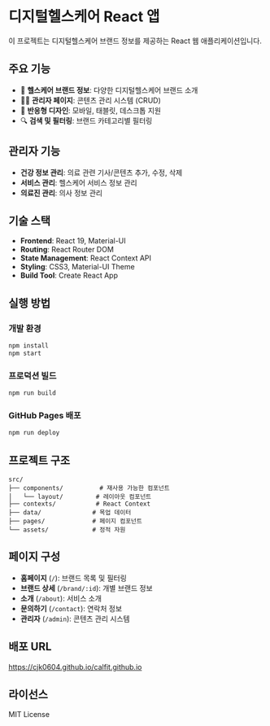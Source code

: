 # 디지털헬스케어 React 앱

이 프로젝트는 디지털헬스케어 브랜드 정보를 제공하는 React 웹 애플리케이션입니다.

## 주요 기능

- 🏥 **헬스케어 브랜드 정보**: 다양한 디지털헬스케어 브랜드 소개
- 👨‍⚕️ **관리자 페이지**: 콘텐츠 관리 시스템 (CRUD)
- 📱 **반응형 디자인**: 모바일, 태블릿, 데스크톱 지원
- 🔍 **검색 및 필터링**: 브랜드 카테고리별 필터링

## 관리자 기능

- **건강 정보 관리**: 의료 관련 기사/콘텐츠 추가, 수정, 삭제
- **서비스 관리**: 헬스케어 서비스 정보 관리
- **의료진 관리**: 의사 정보 관리

## 기술 스택

- **Frontend**: React 19, Material-UI
- **Routing**: React Router DOM
- **State Management**: React Context API
- **Styling**: CSS3, Material-UI Theme
- **Build Tool**: Create React App

## 실행 방법

### 개발 환경
```bash
npm install
npm start
```

### 프로덕션 빌드
```bash
npm run build
```

### GitHub Pages 배포
```bash
npm run deploy
```

## 프로젝트 구조

```
src/
├── components/          # 재사용 가능한 컴포넌트
│   └── layout/         # 레이아웃 컴포넌트
├── contexts/           # React Context
├── data/              # 목업 데이터
├── pages/             # 페이지 컴포넌트
└── assets/            # 정적 자원
```

## 페이지 구성

- **홈페이지** (`/`): 브랜드 목록 및 필터링
- **브랜드 상세** (`/brand/:id`): 개별 브랜드 정보
- **소개** (`/about`): 서비스 소개
- **문의하기** (`/contact`): 연락처 정보
- **관리자** (`/admin`): 콘텐츠 관리 시스템

## 배포 URL

https://cjk0604.github.io/calfit.github.io

## 라이선스

MIT License
